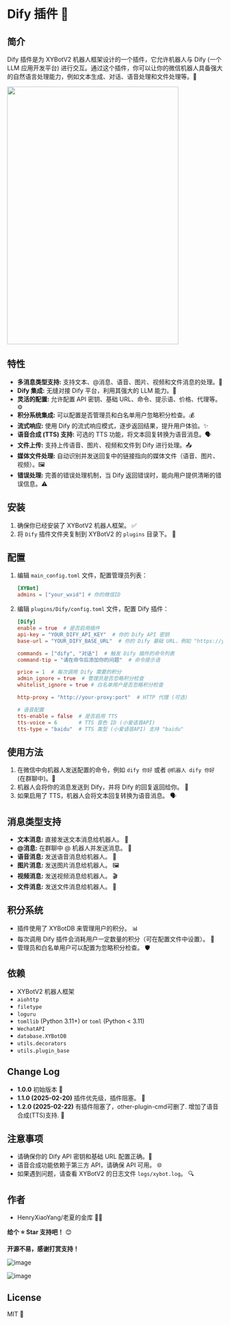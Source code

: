 # Dify 插件 🤖

## 简介

Dify 插件是为 XYBotV2 机器人框架设计的一个插件，它允许机器人与 Dify (一个 LLM 应用开发平台) 进行交互。通过这个插件，你可以让你的微信机器人具备强大的自然语言处理能力，例如文本生成、对话、语音处理和文件处理等。🚀

<img src="![cc29510adbb76b857679879670a18f1](https://github.com/user-attachments/assets/dbdd378a-6298-45f2-b648-e448f816c61e)
" width="400" height="600">

## 特性

*   **多消息类型支持:** 支持文本、@消息、语音、图片、视频和文件消息的处理。💬
*   **Dify 集成:** 无缝对接 Dify 平台，利用其强大的 LLM 能力。🔗
*   **灵活的配置:** 允许配置 API 密钥、基础 URL、命令、提示语、价格、代理等。⚙️
*   **积分系统集成:** 可以配置是否管理员和白名单用户忽略积分检查。💰
*   **流式响应:** 使用 Dify 的流式响应模式，逐步返回结果，提升用户体验。✨
*   **语音合成 (TTS) 支持:** 可选的 TTS 功能，将文本回复转换为语音消息。🗣️
*   **文件上传:** 支持上传语音、图片、视频和文件到 Dify 进行处理。📤
*   **媒体文件处理:** 自动识别并发送回复中的链接指向的媒体文件（语音、图片、视频）。🖼️
*   **错误处理:** 完善的错误处理机制，当 Dify 返回错误时，能向用户提供清晰的错误信息。⚠️

## 安装

1.  确保你已经安装了 XYBotV2 机器人框架。 ✅
2.  将 `Dify` 插件文件夹复制到 XYBotV2 的 `plugins` 目录下。 📁

## 配置

1.  编辑 `main_config.toml` 文件，配置管理员列表：

    ```toml
    [XYBot]
    admins = ["your_wxid"] # 你的微信ID
    ```

2.  编辑 `plugins/Dify/config.toml` 文件，配置 Dify 插件：

    ```toml
    [Dify]
    enable = true  # 是否启用插件
    api-key = "YOUR_DIFY_API_KEY"  # 你的 Dify API 密钥
    base-url = "YOUR_DIFY_BASE_URL"  # 你的 Dify 基础 URL，例如 "https://your-dify-domain.com/v1"

    commands = ["dify", "对话"]  # 触发 Dify 插件的命令列表
    command-tip = "请在命令后添加你的问题"  # 命令提示语

    price = 1  # 每次调用 Dify 需要的积分
    admin_ignore = true  # 管理员是否忽略积分检查
    whitelist_ignore = true # 白名单用户是否忽略积分检查

    http-proxy = "http://your-proxy:port"  # HTTP 代理 (可选)

    # 语音配置
    tts-enable = false  # 是否启用 TTS
    tts-voice = 6       # TTS 音色 ID (小爱语音API)
    tts-type = "baidu"  # TTS 类型 (小爱语音API) 支持 "baidu"
    ```

## 使用方法

1.  在微信中向机器人发送配置的命令，例如 `dify 你好` 或者 `@机器人 dify 你好` (在群聊中)。💬
2.  机器人会将你的消息发送到 Dify，并将 Dify 的回复返回给你。 🤖
3.  如果启用了 TTS，机器人会将文本回复转换为语音消息。 🗣️

## 消息类型支持

*   **文本消息:**  直接发送文本消息给机器人。 📝
*   **@消息:** 在群聊中 @ 机器人并发送消息。 📢
*   **语音消息:**  发送语音消息给机器人。 🎤
*   **图片消息:**  发送图片消息给机器人。 🖼️
*   **视频消息:**  发送视频消息给机器人。 🎬
*   **文件消息:**  发送文件消息给机器人。 📄

## 积分系统

*   插件使用了 XYBotDB 来管理用户的积分。 📊
*   每次调用 Dify 插件会消耗用户一定数量的积分（可在配置文件中设置）。 💸
*   管理员和白名单用户可以配置为忽略积分检查。 🛡️

## 依赖

*   XYBotV2 机器人框架
*   `aiohttp`
*   `filetype`
*   `loguru`
*   `tomllib` (Python 3.11+)  or `toml` (Python < 3.11)
*   `WechatAPI`
*   `database.XYBotDB`
*   `utils.decorators`
*   `utils.plugin_base`

## Change Log

*   **1.0.0**  初始版本 🐣
*   **1.1.0 (2025-02-20)**  插件优先级，插件阻塞。 🚦
*   **1.2.0 (2025-02-22)**  有插件阻塞了，other-plugin-cmd可删了. 增加了语音合成(TTS)支持. 🎉

## 注意事项

*   请确保你的 Dify API 密钥和基础 URL 配置正确。🔑
*   语音合成功能依赖于第三方 API，请确保 API 可用。 🌐
*   如果遇到问题，请查看 XYBotV2 的日志文件 `logs/xybot.log`。 🔍

## 作者

*   HenryXiaoYang/老夏的金库 👨‍💻

**给个 ⭐ Star 支持吧！** 😊

**开源不易，感谢打赏支持！**

![image](https://github.com/user-attachments/assets/2dde3b46-85a1-4f22-8a54-3928ef59b85f)

![image](https://github.com/user-attachments/assets/2dde3b46-85a1-4f22-8a54-3928ef59b85f)

## License

MIT 📜
